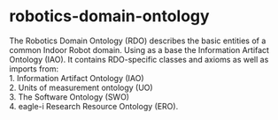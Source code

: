 # robotics-domain-ontology
The Robotics Domain Ontology (RDO) describes the basic entities of a common Indoor Robot domain. Using as a base the Information Artifact Ontology (IAO). 
It contains RDO-specific classes and axioms as well as imports from:  
    1. Information Artifact Ontology (IAO)   
    2. Units of measurement ontology (UO)   
    3.  The Software Ontology (SWO)   
    4. eagle-i Research Resource Ontology (ERO).   
